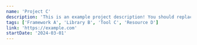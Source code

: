 ```yaml
---
name: 'Project C'
description: 'This is an example project description! You should replace this with a description of your own project.'
tags: ['Framework A', 'Library B', 'Tool C', 'Resource D']
link: 'https://example.com'
startDate: '2024-03-01'
---
```

